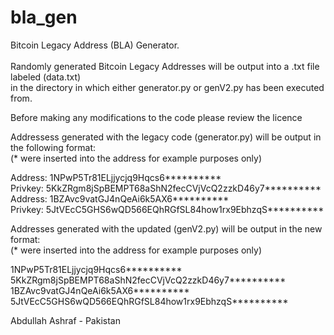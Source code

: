 # bla_gen
 
Bitcoin Legacy Address (BLA) Generator.
<br> </br>
Randomly generated Bitcoin Legacy Addresses will be output into a .txt file labeled (data.txt) </br>
in the directory in which either generator.py or genV2.py has been executed from. </br>

Before making any modifications to the code please review the licence </br>

Addressess generated with the legacy code (generator.py) will be output in the following format: </br>
  (* were inserted into the address for example purposes only) </br>

Address: 1NPwP5Tr81ELjjycjq9Hqcs6********** </br>
Privkey: 5KkZRgm8jSpBEMPT68aShN2fecCVjVcQ2zzkD46y7********** </br>
Address: 1BZAvc9vatGJ4nQeAi6k5AX6********** </br>
Privkey: 5JtVEcC5GHS6wQD566EQhRGfSL84how1rx9EbhzqS********** </br>

Addresses generated with the updated (genV2.py) will be output in the new format: </br>
  (* were inserted into the address for example purposes only) </br>

1NPwP5Tr81ELjjycjq9Hqcs6********** </br>
5KkZRgm8jSpBEMPT68aShN2fecCVjVcQ2zzkD46y7********** </br>
1BZAvc9vatGJ4nQeAi6k5AX6********** </br>
5JtVEcC5GHS6wQD566EQhRGfSL84how1rx9EbhzqS**********


Abdullah Ashraf - Pakistan
